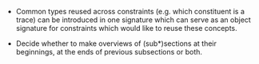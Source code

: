 * Common types reused across constraints (e.g. which constituent is a
  trace) can be introduced in one signature which can serve as an object
  signature for constraints which would like to reuse these concepts.

* Decide whether to make overviews of (sub*)sections at their
  beginnings, at the ends of previous subsections or both.
